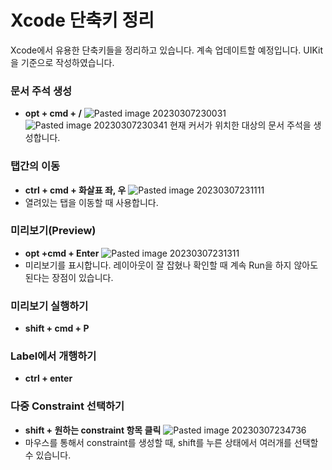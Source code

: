 # Xcode 단축키 정리
Xcode에서 유용한 단축키들을 정리하고 있습니다.
계속 업데이트할 예정입니다.
UIKit을 기준으로 작성하였습니다.
### 문서 주석 생성
- **opt + cmd + /**
	![Pasted image 20230307230031](https://user-images.githubusercontent.com/121538666/223467515-6e52610a-f2c2-459e-ba23-1cb87ed3cd01.png)
	![Pasted image 20230307230341](https://user-images.githubusercontent.com/121538666/223467523-a9a6493d-8684-4bf9-a902-57486c84b327.png)
	현재 커서가 위치한 대상의 문서 주석을 생성합니다. 

### 탭간의 이동
- **ctrl + cmd + 화살표 좌, 우**
    ![Pasted image 20230307231111](https://user-images.githubusercontent.com/121538666/223467526-92d97c31-b05c-4f84-b57e-f6ab8d43c5fa.png)	
- 열려있는 탭을 이동할 때 사용합니다.

### 미리보기(Preview)
- **opt +cmd + Enter**
	![Pasted image 20230307231311](https://user-images.githubusercontent.com/121538666/223467529-3bc4a880-8221-44bc-aa79-417c6086ae0a.png)
- 미리보기를 표시합니다. 레이아웃이 잘 잡혔나 확인할 때 계속 Run을 하지 않아도 된다는 장점이 있습니다.

### 미리보기 실행하기
- **shift + cmd + P**
	
### Label에서 개행하기
- **ctrl + enter**

### 다중 Constraint 선택하기
- **shift + 원하는 constraint 항목 클릭**
	![Pasted image 20230307234736](https://user-images.githubusercontent.com/121538666/223467535-e8948dd8-92ba-4b38-a76e-627e8b1a1608.png)
-  마우스를 통해서 constraint를 생성할 때, shift를 누른 상태에서 여러개를 선택할 수 있습니다.
